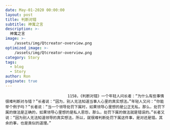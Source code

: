 ```yaml
---
date: May-01-2020 00:00:00
layout: post
title: 判断对错
subtitle: 神寓之言
description: >-
  神寓之言
image: >-
    /assets/img/Qtcreator-overview.png
optimized_image: >-
    /assets/img/Qtcreator-overview.png
category: Story
tags:
  - blog
  - Story
author: Ron
paginate: true
---
```


							　　1158，《判断对错》一个年轻人问长者：“为什么有些事情很难判断对与错？”长者说：“因为，别人无法知道当事人心里的真实想法。”年轻人又问：“你能举个例子吗？”长者说：“当一个领导处罚下属时，如果领导心里想的是公正无私，那么，处罚下属的做法是正确的，如果领导心里想的是私人恩怨，那么，处罚下属的做法就是错误的。”长者又说：“因为别人无法知道领导的真实想法，所以，就很难判断处罚下属这件事，是对还是错。其余的事，也是类似的道理。”
							
							
						